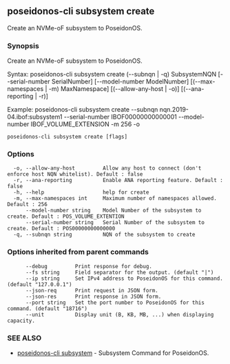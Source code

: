 ## poseidonos-cli subsystem create

Create an NVMe-oF subsystem to PoseidonOS.

### Synopsis

Create an NVMe-oF subsystem to PoseidonOS.

Syntax:
	poseidonos-cli subsystem create (--subnqn | -q) SubsystemNQN 
	[--serial-number SerialNumber] [--model-number ModelNumber] 
	[(--max-namespaces | -m) MaxNamespace] [(--allow-any-host | -o)] [(--ana-reporting | -r)]

Example:
	poseidonos-cli subsystem create --subnqn nqn.2019-04.ibof:subsystem1 
	--serial-number IBOF00000000000001 --model-number IBOF_VOLUME_EXTENSION -m 256 -o
    

```
poseidonos-cli subsystem create [flags]
```

### Options

```
  -o, --allow-any-host         Allow any host to connect (don't enforce host NQN whitelist). Default : false
  -r, --ana-reporting          Enable ANA reporting feature. Default : false
  -h, --help                   help for create
  -m, --max-namespaces int     Maximum number of namespaces allowed. Default : 256
      --model-number string    Model Number of the subsystem to create. Default : POS_VOLUME_EXTENTION
      --serial-number string   Serial Number of the subsystem to create. Default : POS00000000000000
  -q, --subnqn string          NQN of the subsystem to create
```

### Options inherited from parent commands

```
      --debug         Print response for debug.
      --fs string     Field separator for the output. (default "|")
      --ip string     Set IPv4 address to PoseidonOS for this command. (default "127.0.0.1")
      --json-req      Print request in JSON form.
      --json-res      Print response in JSON form.
      --port string   Set the port number to PoseidonOS for this command. (default "18716")
      --unit          Display unit (B, KB, MB, ...) when displaying capacity.
```

### SEE ALSO

* [poseidonos-cli subsystem](poseidonos-cli_subsystem.md)	 - Subsystem Command for PoseidonOS.

